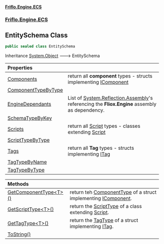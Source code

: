 #### [Friflo.Engine.ECS](index.md 'index')
### [Friflo.Engine.ECS](Friflo.Engine.ECS.md 'Friflo.Engine.ECS')

## EntitySchema Class

```csharp
public sealed class EntitySchema
```

Inheritance [System.Object](https://docs.microsoft.com/en-us/dotnet/api/System.Object 'System.Object') &#129106; EntitySchema

| Properties | |
| :--- | :--- |
| [Components](EntitySchema.Components.md 'Friflo.Engine.ECS.EntitySchema.Components') | return all <b>component</b> types - structs implementing [IComponent](IComponent.md 'Friflo.Engine.ECS.IComponent') |
| [ComponentTypeByType](EntitySchema.ComponentTypeByType.md 'Friflo.Engine.ECS.EntitySchema.ComponentTypeByType') | |
| [EngineDependants](EntitySchema.EngineDependants.md 'Friflo.Engine.ECS.EntitySchema.EngineDependants') | List of [System.Reflection.Assembly](https://docs.microsoft.com/en-us/dotnet/api/System.Reflection.Assembly 'System.Reflection.Assembly')'s referencing the <b>Fliox.Engine</b> assembly as dependency. |
| [SchemaTypeByKey](EntitySchema.SchemaTypeByKey.md 'Friflo.Engine.ECS.EntitySchema.SchemaTypeByKey') | |
| [Scripts](EntitySchema.Scripts.md 'Friflo.Engine.ECS.EntitySchema.Scripts') | return all [Script](Script.md 'Friflo.Engine.ECS.Script') types - classes extending [Script](Script.md 'Friflo.Engine.ECS.Script') |
| [ScriptTypeByType](EntitySchema.ScriptTypeByType.md 'Friflo.Engine.ECS.EntitySchema.ScriptTypeByType') | |
| [Tags](EntitySchema.Tags.md 'Friflo.Engine.ECS.EntitySchema.Tags') | return all <b>Tag</b> types - structs implementing [ITag](ITag.md 'Friflo.Engine.ECS.ITag') |
| [TagTypeByName](EntitySchema.TagTypeByName.md 'Friflo.Engine.ECS.EntitySchema.TagTypeByName') | |
| [TagTypeByType](EntitySchema.TagTypeByType.md 'Friflo.Engine.ECS.EntitySchema.TagTypeByType') | |

| Methods | |
| :--- | :--- |
| [GetComponentType&lt;T&gt;()](EntitySchema.GetComponentType_T_().md 'Friflo.Engine.ECS.EntitySchema.GetComponentType<T>()') | return teh [ComponentType](ComponentType.md 'Friflo.Engine.ECS.ComponentType') of a struct implementing [IComponent](IComponent.md 'Friflo.Engine.ECS.IComponent'). |
| [GetScriptType&lt;T&gt;()](EntitySchema.GetScriptType_T_().md 'Friflo.Engine.ECS.EntitySchema.GetScriptType<T>()') | return the [ScriptType](ScriptType.md 'Friflo.Engine.ECS.ScriptType') of a class extending [Script](Script.md 'Friflo.Engine.ECS.Script'). |
| [GetTagType&lt;T&gt;()](EntitySchema.GetTagType_T_().md 'Friflo.Engine.ECS.EntitySchema.GetTagType<T>()') | return the [TagType](TagType.md 'Friflo.Engine.ECS.TagType') of a struct implementing [ITag](ITag.md 'Friflo.Engine.ECS.ITag'). |
| [ToString()](EntitySchema.ToString().md 'Friflo.Engine.ECS.EntitySchema.ToString()') | |
